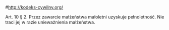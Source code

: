 #http://kodeks-cywilny.org/

Art. 10
§ 2. Przez zawarcie małżeństwa małoletni uzyskuje pełnoletność. Nie traci jej w razie unieważnienia małżeństwa.


